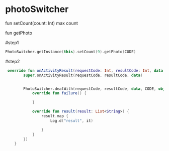 # photoSwitcher

fun setCount(count: Int)  max count

fun getPhoto 

#step1

```kotlin
PhotoSwitcher.getInstance(this).setCount(9).getPhoto(CODE) 
```

#step2

```kotlin 
 override fun onActivityResult(requestCode: Int, resultCode: Int, data: Intent?) {
        super.onActivityResult(requestCode, resultCode, data)


        PhotoSwitcher.dealWith(requestCode, resultCode, data, CODE, object : PhotoResultListener {
            override fun failure() {

            }

            override fun result(result: List<String>) {
                result.map {
                    Log.d("result", it)

                }
            }
        })
    }
```
